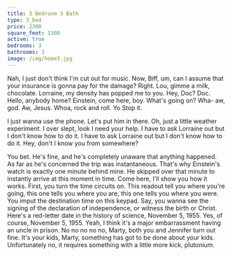 ```yaml
---
title: 3 Bedroom 3 Bath
type: 3_bed
price: 2300
square_feet: 1300
active: true
bedrooms: 3
bathrooms: 3
image: /img/home3.jpg
---
```

Nah, I just don't think I'm cut out for music. Now, Biff, um, can I assume that your insurance is gonna pay for the damage? Right. Lou, gimme a milk, chocolate. Lorraine, my density has popped me to you. Hey, Doc? Doc. Hello, anybody home? Einstein, come here, boy. What's going on? Wha- aw, god. Aw, Jesus. Whoa, rock and roll. Yo Stop it.

I just wanna use the phone. Let's put him in there. Oh, just a little weather experiment. I over slept, look I need your help. I have to ask Lorraine out but I don't know how to do it. I have to ask Lorraine out but I don't know how to do it. Hey, don't I know you from somewhere?

You bet. He's fine, and he's completely unaware that anything happened. As far as he's concerned the trip was instantaneous. That's why Einstein's watch is exactly one minute behind mine. He skipped over that minute to instantly arrive at this moment in time. Come here, I'll show you how it works. First, you turn the time circuits on. This readout tell you where you're going, this one tells you where you are, this one tells you where you were. You imput the destination time on this keypad. Say, you wanna see the signing of the declaration of independence, or witness the birth or Christ. Here's a red-letter date in the history of science, November 5, 1955. Yes, of course, November 5, 1955. Yeah, I think it's a major embarrassment having an uncle in prison. No no no no no, Marty, both you and Jennifer turn out fine. It's your kids, Marty, something has got to be done about your kids. Unfortunately no, it requires something with a little more kick, plutonium.
